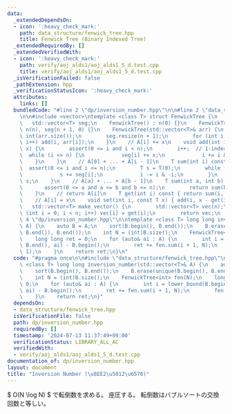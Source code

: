```yaml
---
data:
  _extendedDependsOn:
  - icon: ':heavy_check_mark:'
    path: data_structure/fenwick_tree.hpp
    title: Fenwick Tree (Binary Indexed Tree)
  _extendedRequiredBy: []
  _extendedVerifiedWith:
  - icon: ':heavy_check_mark:'
    path: verify/aoj_alds1/aoj_alds1_5_d.test.cpp
    title: verify/aoj_alds1/aoj_alds1_5_d.test.cpp
  _isVerificationFailed: false
  _pathExtension: hpp
  _verificationStatusIcon: ':heavy_check_mark:'
  attributes:
    links: []
  bundledCode: "#line 2 \"dp/inversion_number.hpp\"\n\n#line 2 \"data_structure/fenwick_tree.hpp\"\
    \n\n#include <vector>\ntemplate <class T> struct FenwickTree {\n    int n;\n \
    \   std::vector<T> seg;\n    FenwickTree() : n(0) {}\n    FenwickTree(int n) :\
    \ n(n), seg(n + 1, 0) {}\n    FenwickTree(std::vector<T>& arr) {\n        n =\
    \ int(arr.size());\n        seg.resize(n + 1);\n        for (int i = 0; i < n;\
    \ i++) add(i, arr[i]);\n    }\n    // A[i] += x\n    void add(int i, const T&\
    \ x) {\n        assert(0 <= i and i < n);\n        i++;  // 1-indexed\n      \
    \  while (i <= n) {\n            seg[i] += x;\n            i += i & -i;\n    \
    \    }\n    }\n    // A[0] + ... + A[i - 1]\n    T sum(int i) const {\n      \
    \  assert(0 <= i and i <= n);\n        T s = T(0);\n        while (i > 0) {\n\
    \            s += seg[i];\n            i -= i & -i;\n        }\n        return\
    \ s;\n    }\n    // A[a] + ... + A[b - 1]\n    T sum(int a, int b) const {\n \
    \       assert(0 <= a and a <= b and b <= n);\n        return sum(b) - sum(a);\n\
    \    }\n    // return A[i]\n    T get(int i) const { return sum(i, i + 1); }\n\
    \    // A[i] = x\n    void set(int i, const T x) { add(i, x - get(i)); }\n\n \
    \   std::vector<T> make_vector() {\n        std::vector<T> vec(n);\n        for\
    \ (int i = 0; i < n; i++) vec[i] = get(i);\n        return vec;\n    }\n};\n#line\
    \ 4 \"dp/inversion_number.hpp\"\n\ntemplate <class T> long long inversion_number(std::vector<T>&\
    \ A) {\n    auto B = A;\n    sort(B.begin(), B.end());\n    B.erase(unique(B.begin(),\
    \ B.end()), B.end());\n    int N = (int)B.size();\n    FenwickTree<int> fen(N);\n\
    \    long long ret = 0;\n    for (auto& ai : A) {\n        int i = lower_bound(B.begin(),\
    \ B.end(), ai) - B.begin();\n        ret += fen.sum(i + 1, N);\n        fen.add(i,\
    \ 1);\n    }\n    return ret;\n}\n"
  code: "#pragma once\n\n#include \"data_structure/fenwick_tree.hpp\"\n\ntemplate\
    \ <class T> long long inversion_number(std::vector<T>& A) {\n    auto B = A;\n\
    \    sort(B.begin(), B.end());\n    B.erase(unique(B.begin(), B.end()), B.end());\n\
    \    int N = (int)B.size();\n    FenwickTree<int> fen(N);\n    long long ret =\
    \ 0;\n    for (auto& ai : A) {\n        int i = lower_bound(B.begin(), B.end(),\
    \ ai) - B.begin();\n        ret += fen.sum(i + 1, N);\n        fen.add(i, 1);\n\
    \    }\n    return ret;\n}"
  dependsOn:
  - data_structure/fenwick_tree.hpp
  isVerificationFile: false
  path: dp/inversion_number.hpp
  requiredBy: []
  timestamp: '2024-07-13 11:37:49+09:00'
  verificationStatus: LIBRARY_ALL_AC
  verifiedWith:
  - verify/aoj_alds1/aoj_alds1_5_d.test.cpp
documentation_of: dp/inversion_number.hpp
layout: document
title: "Inversion Number (\u8EE2\u5012\u6570)"
---
```


$ O(N \log N) $ で転倒数を求める。
座圧する。
転倒数はバブルソートの交換回数と等しい。

